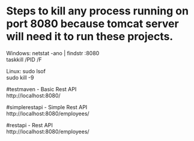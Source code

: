 # Steps to kill any process running on port 8080 because tomcat server will need it to run these projects.
Windows:
netstat -ano | findstr :8080       <br/>
taskkill /PID <pid> /F             &nbsp;

Linux:
sudo lsof <process>                <br/>
sudo kill -9 <pid>                 &nbsp;

#testmaven - Basic Rest API        </br>
http://localhost:8080/

#simplerestapi - Simple Rest API   </br>
http://localhost:8080/employees/

#restapi - Rest API                </br>
http://localhost:8080/employees/
